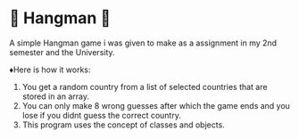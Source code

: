 #  🔷 Hangman 🔷 
A simple Hangman game i was given to make as a assignment in my 2nd semester and the University.
 
 ♦️Here is how it works:
 1) You get a random country from a list of selected countries that are stored in an array.
 2) You can only make 8 wrong guesses after which the game ends and you lose if you didnt guess the correct country.
 3) This program uses the concept of classes and objects.
